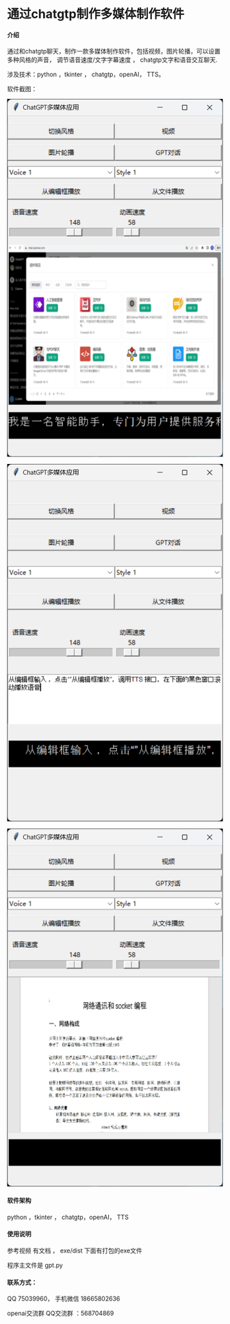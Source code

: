 # 通过chatgtp制作多媒体制作软件

#### 介绍

通过和chatgtp聊天，制作一款多媒体制作软件，包括视频，图片轮播，可以设置多种风格的声音， 调节语音速度/文字字幕速度 ， chatgtp文字和语音交互聊天.

涉及技术：python ，tkinter ， chatgtp，openAI， TTS。

软件截图：


![输入图片说明](document/images/gpt-%E5%9B%BE%E7%89%87.png)

![输入图片说明](document/images/%E4%BB%8E%E7%BC%96%E8%BE%91%E6%A1%86%E6%92%AD%E6%94%BE.png)

![输入图片说明](document/images/%E8%A7%86%E9%A2%91.png)

#### 软件架构

python ，tkinter ， chatgtp，openAI， TTS

#### 使用说明

参考视频
有文档 ，
exe/dist 下面有打包的exe文件

程序主文件是  gpt.py

#### 联系方式：

QQ 75039960，
手机微信 18665802636


openai交流群 QQ交流群 ：568704869

 
 

